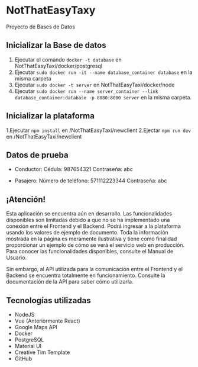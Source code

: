 # NotThatEasyTaxy

Proyecto de Bases de Datos

## Inicializar la Base de datos

1. Ejecutar el comando `docker -t database` en NotThatEasyTaxi/docker/postgresql
2. Ejecutar `sudo docker run -it --name database_container database` en la misma carpeta
3. Ejecutar `sudo docker -t server` en NotThatEasyTaxi/docker/node
4. Ejecutar `sudo docker run --name server_container --link database_container:database -p 8080:8080 server` en la misma carpeta.

## Inicializar la plataforma

1.Ejecutar `npm install` en /NotThatEasyTaxi/newclient
2.Ejectar `npm run dev` en /NotThatEasyTaxi/newclient

## Datos de prueba

- Conductor:
  Cédula: 987654321
  Contraseña: abc

- Pasajero:
  Número de teléfono: 571112223344
  Contraseña: abc

## ¡Atención!

Esta aplicación se encuentra aún en desarrollo. Las funcionalidades disponibles son limitadas debido a que no se ha implementado una conexión entre el Frontend y el Backend. Podrá ingresar a la plataforma
usando los valores de ejemplo de documento. Toda la información mostrada en la página es meramente ilustrativa y tiene como finalidad proporcionar un ejemplo de cómo se verá el servicio web en producción. Para conocer las funcionalidades disponibles, consulte el Manual de Usuario.

Sin embargo, al API utilizada para la comunicación entre el Frontend y el Backend se encuentra totalmente
en funcionamiento. Consulte la documentación de la API para saber cómo utilizarla.

## Tecnologías utilizadas

- NodeJS
- Vue (Anteriormente React)
- Google Maps API
- Docker
- PostgreSQL
- Material UI
- Creative Tim Template
- GitHub
